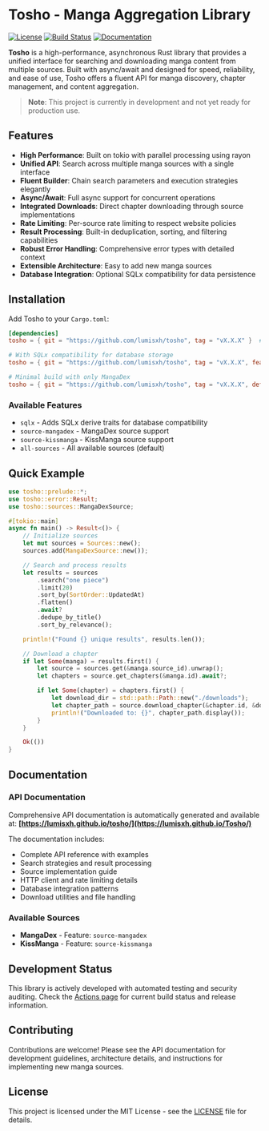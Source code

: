 # Tosho - Manga Aggregation Library

[![License](https://img.shields.io/badge/license-MIT-blue.svg)](LICENSE)
[![Build Status](https://github.com/lumisxh/tosho/workflows/Release/badge.svg)](https://github.com/lumisxh/tosho/actions)
[![Documentation](https://img.shields.io/badge/docs-latest-blue.svg)](https://lumisxh.github.io/tosho/)

**Tosho** is a high-performance, asynchronous Rust library that provides a unified interface for searching and downloading manga content from multiple sources. Built with async/await and designed for speed, reliability, and ease of use, Tosho offers a fluent API for manga discovery, chapter management, and content aggregation.

> **Note**: This project is currently in development and not yet ready for production use.

## Features

- **High Performance**: Built on tokio with parallel processing using rayon
- **Unified API**: Search across multiple manga sources with a single interface
- **Fluent Builder**: Chain search parameters and execution strategies elegantly
- **Async/Await**: Full async support for concurrent operations
- **Integrated Downloads**: Direct chapter downloading through source implementations
- **Rate Limiting**: Per-source rate limiting to respect website policies
- **Result Processing**: Built-in deduplication, sorting, and filtering capabilities
- **Robust Error Handling**: Comprehensive error types with detailed context
- **Extensible Architecture**: Easy to add new manga sources
- **Database Integration**: Optional SQLx compatibility for data persistence

## Installation

Add Tosho to your `Cargo.toml`:

```toml
[dependencies]
tosho = { git = "https://github.com/lumisxh/tosho", tag = "vX.X.X" }  # Replace `vX.X.X` with the version you want to use

# With SQLx compatibility for database storage
tosho = { git = "https://github.com/lumisxh/tosho", tag = "vX.X.X", features = ["sqlx"] }

# Minimal build with only MangaDex
tosho = { git = "https://github.com/lumisxh/tosho", tag = "vX.X.X", default-features = false, features = ["source-mangadex"] }
```

### Available Features

- `sqlx` - Adds SQLx derive traits for database compatibility
- `source-mangadex` - MangaDex source support
- `source-kissmanga` - KissManga source support
- `all-sources` - All available sources (default)

## Quick Example

```rust
use tosho::prelude::*;
use tosho::error::Result;
use tosho::sources::MangaDexSource;

#[tokio::main]
async fn main() -> Result<()> {
    // Initialize sources
    let mut sources = Sources::new();
    sources.add(MangaDexSource::new());

    // Search and process results
    let results = sources
        .search("one piece")
        .limit(20)
        .sort_by(SortOrder::UpdatedAt)
        .flatten()
        .await?
        .dedupe_by_title()
        .sort_by_relevance();

    println!("Found {} unique results", results.len());

    // Download a chapter
    if let Some(manga) = results.first() {
        let source = sources.get(&manga.source_id).unwrap();
        let chapters = source.get_chapters(&manga.id).await?;

        if let Some(chapter) = chapters.first() {
            let download_dir = std::path::Path::new("./downloads");
            let chapter_path = source.download_chapter(&chapter.id, &download_dir).await?;
            println!("Downloaded to: {}", chapter_path.display());
        }
    }

    Ok(())
}
```

## Documentation

### API Documentation

Comprehensive API documentation is automatically generated and available at:
**[https://lumisxh.github.io/tosho/](https://lumisxh.github.io/Tosho/)**

The documentation includes:

- Complete API reference with examples
- Search strategies and result processing
- Source implementation guide
- HTTP client and rate limiting details
- Database integration patterns
- Download utilities and file handling

### Available Sources

- **MangaDex** - Feature: `source-mangadex`
- **KissManga** - Feature: `source-kissmanga`

## Development Status

This library is actively developed with automated testing and security auditing. Check the [Actions page](https://github.com/lumisxh/tosho/actions) for current build status and release information.

## Contributing

Contributions are welcome! Please see the API documentation for development guidelines, architecture details, and instructions for implementing new manga sources.

## License

This project is licensed under the MIT License - see the [LICENSE](LICENSE) file for details.
